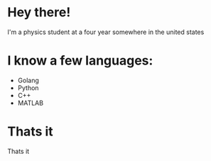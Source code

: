 # Hey there!

I'm a physics student at a four year somewhere in the united states

# I know a few languages:
- Golang
- Python
- C++
- MATLAB

# Thats it
Thats it
